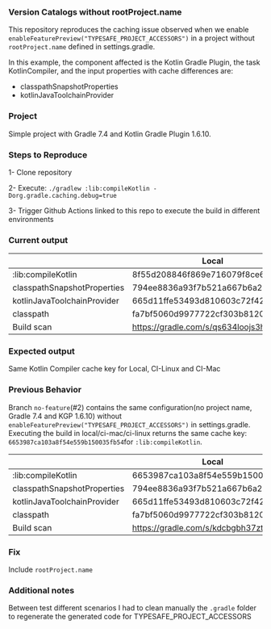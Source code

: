 ### Version Catalogs without rootProject.name
This repository reproduces the caching issue observed when we enable 
`enableFeaturePreview("TYPESAFE_PROJECT_ACCESSORS")` in a project without `rootProject.name` defined in 
settings.gradle.

In this example, the component affected is the Kotlin Gradle Plugin, the task KotlinCompiler, and the 
input properties with cache differences are:
* classpathSnapshotProperties
* kotlinJavaToolchainProvider

### Project
Simple project with Gradle 7.4 and Kotlin Gradle Plugin 1.6.10.

### Steps to Reproduce

1- Clone repository

2- Execute:  `./gradlew :lib:compileKotlin -Dorg.gradle.caching.debug=true`

3- Trigger Github Actions linked to this repo to execute the build in different environments


### Current output

|                             | Local                              | CI-Linux                                 | CI-Mac                             |
|-----------------------------|------------------------------------|------------------------------------------|------------------------------------|
| :lib:compileKotlin          | 8f55d208846f869e716079f8ce6d64db   | fa441df03e72302a4ad57f3d72afaa4c         | fa441df03e72302a4ad57f3d72afaa4c   |
| classpathSnapshotProperties | 794ee8836a93f7b521a667b6a231372e   | e5facd282957420c8bc21a116db6b1a5         | e5facd282957420c8bc21a116db6b1a5   |
| kotlinJavaToolchainProvider | 665d11ffe53493d810603c72f424ef67   | d92d280e3d121894ad311f582f7d688b         | d92d280e3d121894ad311f582f7d688b   |
| classpath                   | fa7bf5060d9977722cf303b812013991   | fa7bf5060d9977722cf303b812013991         | fa7bf5060d9977722cf303b812013991   |
| Build scan                  | https://gradle.com/s/qs634loojs3hy | https://scans.gradle.com/s/k32lsjeh4g34g | https://gradle.com/s/vi4yuyzgssgno |

### Expected output

Same Kotlin Compiler cache key for Local, CI-Linux and CI-Mac

### Previous Behavior
Branch `no-feature`(#2) contains the same configuration(no project name, Gradle 7.4 and
KGP 1.6.10) without `enableFeaturePreview("TYPESAFE_PROJECT_ACCESSORS")`
in settings.gradle. Executing the build in local/ci-mac/ci-linux returns the same cache key:
`6653987ca103a8f54e559b150035fb54`for `:lib:compileKotlin`.

|                             | Local                              | CI-Linux                           | CI-Mac                             |
|-----------------------------|------------------------------------|------------------------------------|------------------------------------|
| :lib:compileKotlin          | 6653987ca103a8f54e559b150035fb54   | 6653987ca103a8f54e559b150035fb54   | 6653987ca103a8f54e559b150035fb54   |
| classpathSnapshotProperties | 794ee8836a93f7b521a667b6a231372e   | e5facd282957420c8bc21a116db6b1a5   | e5facd282957420c8bc21a116db6b1a5   |
| kotlinJavaToolchainProvider | 665d11ffe53493d810603c72f424ef67   | d92d280e3d121894ad311f582f7d688b   | d92d280e3d121894ad311f582f7d688b   |
| classpath                   | fa7bf5060d9977722cf303b812013991   | fa7bf5060d9977722cf303b812013991   | fa7bf5060d9977722cf303b812013991   |
| Build scan                  | https://gradle.com/s/kdcbgbh37ztc2 | https://gradle.com/s/llzizgw2tpiik | https://gradle.com/s/6lan2iiopumqc |

### Fix 
Include `rootProject.name`

### Additional notes
Between test different scenarios I had to clean manually the `.gradle` folder to regenerate the 
generated code for TYPESAFE_PROJECT_ACCESSORS 
